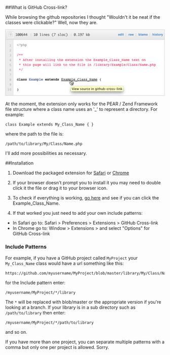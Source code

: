 ##What is GitHub Cross-link?

While browsing the github repositories I thought "Wouldn't it be neat if the classes were clickable?" Well, now they are.

<img src="http://github.com/iamamused/github-cross-link/raw/master/test/screenshot.jpg" />

At the moment, the extension only works for the PEAR / Zend Framework file structure where a class name uses an '_' to represent a directory. For example:

    class Example extends My_Class_Name { }

where the path to the file is:

    /path/to/library/My/Class/Name.php

I'll add more possibilities as necessary.

##Installation

1. Download the packaged extension for [Safari](http://github.com/downloads/iamamused/github-cross-link/github-cross-link.safariextz/qr_code) or [Chrome](http://github.com/downloads/iamamused/github-cross-link/github-cross-link.crx/qr_code)

2. If your browser doesn't prompt you to install it you may need to double click it the file or drag it to your browser icon.

3. To check if everything is working, [go here](http://github.com/iamamused/github-cross-link/blob/master/test/Example.php) and see if you can click the Example_Class_Name.

4. If that worked you just need to add your own include patterns:
  - In Safari go to: Safari > Preferences > Extensions > GitHub Cross-link 
  - In Chrome go to: Window > Extensions > and select "Options" for GitHub Cross-link 

### Include Patterns

For example, if you have a GitHub project called `MyProject` your `My_Class_Name` class would have a url something like this:

    https://github.com/myusername/MyProject/blob/master/library/My/Class/Name.php

for the Include pattern enter: 

    /myusername/MyProject/*/library
  
The `*` will be replaced with blob/master or the appropriate version if you're looking at a branch. If your library is in a sub directory such as `/path/to/library` then enter:

    /myusername/MyProject/*/path/to/library

and so on.

If you have more than one project, you can separate multiple patterns with a comma but only one per project is allowed. Sorry.